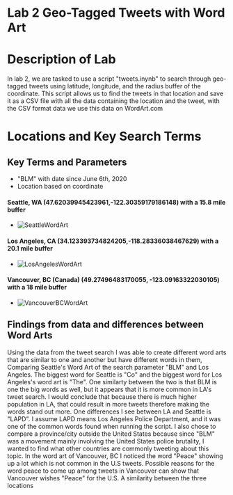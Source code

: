 # Lab 2 Geo-Tagged Tweets with Word Art

# Description of Lab

In lab 2, we are tasked to use a script "tweets.inynb" to search through geo-tagged tweets using latitude, longitude, and the radius buffer of the coordinate. 
This script allows us to find the tweets in that location and save it as a CSV file with all the data containing the location and the tweet, with the CSV format data we use this data on WordArt.com

# Locations and Key Search Terms
## Key Terms and Parameters

* "BLM" with date since June 6th, 2020
*  Location based on coordinate

#### Seattle, WA (47.62039945423961,-122.30359179186148) with a 15.8 mile buffer
* ![SeattleWordArt](https://github.com/davidng8/lab2GEOG458/blob/main/img/SeattleTweets.png)

#### Los Angeles, CA (34.123393734824205,-118.28336038467629) with a 20.1 mile buffer
* ![LosAngelesWordArt](https://github.com/davidng8/lab2GEOG458/blob/main/img/LosAngelesTweets.png)

#### Vancouver, BC (Canada) (49.27496483170055, -123.09163322030105) with a 18 mile buffer
* ![VancouverBCWordArt](https://github.com/davidng8/lab2GEOG458/blob/main/img/VancouverCanadaTweets.png)

## Findings from data and differences between Word Arts

Using the data from the tweet search I was able to create different word arts that are similar to one and another but have different words in them, Comparing Seattle's Word Art of the search parameter "BLM" and Los Angeles. The biggest word for Seattle is "Co" and the biggest word for Los Angeles's word art is "The". One similarty between the two is that BLM is one the big words as well, but it appears that it is more common in LA's tweet search. I would conclude that because there is much higher population in LA, that could result in more tweets therefore making the words stand out more. One differences I see between LA and Seattle is "LAPD". I assume LAPD means Los Angeles Police Department, and it was one of the common words found when running the script. I also chose to compare a province/city outside the United States because since "BLM" was a movement mainly involving the United States police brutality, I wanted to find what other countries are commonly tweeting about this topic. In the word art of Vancouver, BC I noticed the word "Peace" showing up a lot which is not common in the U.S tweets. Possible reasons for the word peace to come up among tweets in Vancouver can show that Vancouver wishes "Peace" for the U.S. A similarity between the three locations

